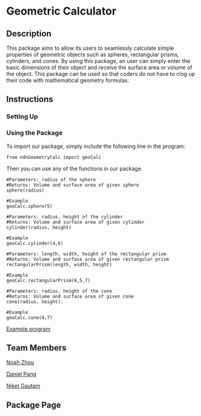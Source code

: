 # Geometric Calculator

## Description

This package aims to allow its users to seamlessly calculate simple properties of geometric objects such as spheres, rectangular prisms, cylinders, and cones. By using this package, an user can simply enter the basic dimensions of their object and receive the surface area or volume of the object. This package can be used so that coders do not have to clog up their code with mathematical geometry formulas.

## Instructions

### Setting Up


### Using the Package
To import our package, simply include the following line in the program:

```
from ndnGeometryCalc import geoCalc
```

Then you can use any of the functions in our package.

```
#Parameters: radius of the sphere
#Returns: Volume and surface area of given sphere
sphere(radius)

#Example
geoCalc.sphere(5)
```

```
#Parameters: radius, height of the cylinder
#Returns: Volume and surface area of given cylinder
cylinder(radius, height)

#Example
geoCalc.cylinder(4,6)
```

```
#Parameters: length, width, height of the rectangular prism
#Returns: Volume and surface area of given rectangular prism
rectangularPrism(length, width, height)

#Example
geoCalc.rectangularPrism(6,5,7)
```

```
#Parameters: radius, height of the cone
#Returns: Volume and surface area of given cone
cone(radius, height):

#Example
geoCalc.cone(4,7)
```

[Example program](./exampleProgram.py)

## Team Members
[Noah Zhou](https://github.com/nz792)

[Daniel Pang](https://github.com/danielpang35github)

[Niket Gautam]()

## Package Page
